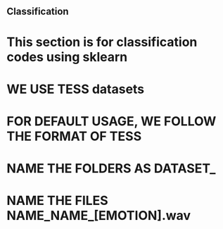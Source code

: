 ## Classification
# This section is for classification codes using sklearn
# WE USE TESS datasets
# FOR DEFAULT USAGE, WE FOLLOW THE FORMAT OF TESS
# NAME THE FOLDERS AS DATASET_
# NAME THE FILES NAME_NAME_[EMOTION].wav 
